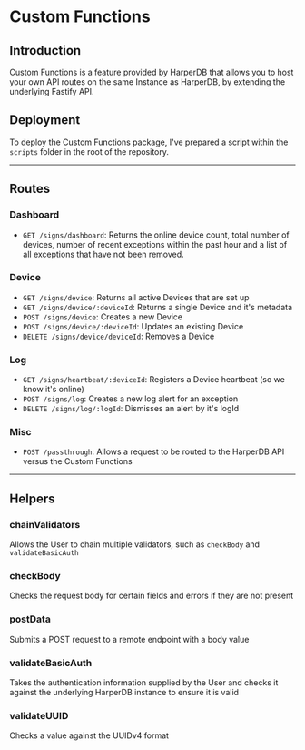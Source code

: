 # Custom Functions

## Introduction
Custom Functions is a feature provided by HarperDB that allows you to host your own API routes on the same Instance as HarperDB, by extending the underlying Fastify API.

## Deployment
To deploy the Custom Functions package, I've prepared a script within the `scripts` folder in the root of the repository.

---

## Routes

### Dashboard
* `GET /signs/dashboard`: Returns the online device count, total number of devices, number of recent exceptions within the past hour and a list of all exceptions that have not been removed.

### Device
* `GET /signs/device`: Returns all active Devices that are set up
* `GET /signs/device/:deviceId`: Returns a single Device and it's metadata
* `POST /signs/device`: Creates a new Device
* `POST /signs/device/:deviceId`: Updates an existing Device
* `DELETE /signs/device/deviceId`: Removes a Device

### Log
* `GET /signs/heartbeat/:deviceId`: Registers a Device heartbeat (so we know it's online)
* `POST /signs/log`: Creates a new log alert for an exception
* `DELETE /signs/log/:logId`: Dismisses an alert by it's logId

### Misc
* `POST /passthrough`: Allows a request to be routed to the HarperDB API versus the Custom Functions
---
## Helpers

### chainValidators
Allows the User to chain multiple validators, such as `checkBody` and `validateBasicAuth`

### checkBody
Checks the request body for certain fields and errors if they are not present

### postData
Submits a POST request to a remote endpoint with a body value

### validateBasicAuth
Takes the authentication information supplied by the User and checks it against the underlying HarperDB instance to ensure it is valid

### validateUUID
Checks a value against the UUIDv4 format
